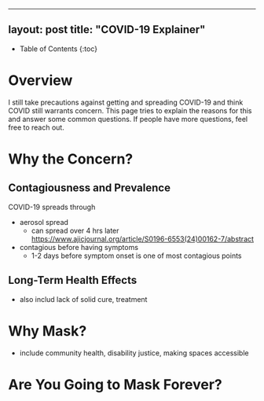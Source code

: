 
---
layout: post
title: "COVID-19 Explainer"
---

- Table of Contents
{:toc}

# Overview
I still take precautions against getting and spreading COVID-19 and think
COVID still warrants concern. This page tries to explain the reasons
for this and answer some common questions. If people have more
questions, feel free to reach out. 

# Why the Concern?
## Contagiousness and Prevalence
COVID-19 spreads through 
- aerosol spread
  - can spread over 4 hrs later https://www.ajicjournal.org/article/S0196-6553(24)00162-7/abstract
- contagious before having symptoms 
  - 1-2 days before symptom onset is one of most contagious points

## Long-Term Health Effects
- also includ lack of solid cure, treatment

# Why Mask?

- include community health, disability justice, making spaces
  accessible

# Are You Going to Mask Forever?
